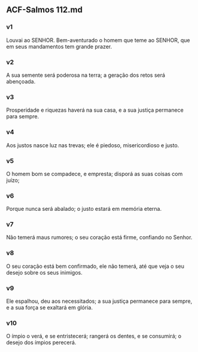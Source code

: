 ## ACF-Salmos 112.md
### v1
 Louvai ao SENHOR. Bem-aventurado o homem que teme ao SENHOR, que em seus mandamentos tem grande prazer.
### v2
 A sua semente será poderosa na terra; a geração dos retos será abençoada.
### v3
 Prosperidade e riquezas haverá na sua casa, e a sua justiça permanece para sempre.
### v4
 Aos justos nasce luz nas trevas; ele é piedoso, misericordioso e justo.
### v5
 O homem bom se compadece, e empresta; disporá as suas coisas com juízo;
### v6
 Porque nunca será abalado; o justo estará em memória eterna.
### v7
 Não temerá maus rumores; o seu coração está firme, confiando no Senhor.
### v8
 O seu coração está bem confirmado, ele não temerá, até que veja o seu desejo sobre os seus inimigos.
### v9
 Ele espalhou, deu aos necessitados; a sua justiça permanece para sempre, e a sua força se exaltará em glória.
### v10
 O ímpio o verá, e se entristecerá; rangerá os dentes, e se consumirá; o desejo dos ímpios perecerá.
